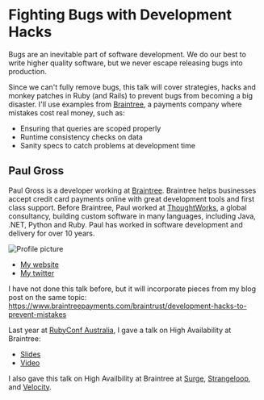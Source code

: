 # Fighting Bugs with Development Hacks

Bugs are an inevitable part of software development. We do our best to write higher quality software, but we never escape releasing bugs into production.

Since we can't fully remove bugs, this talk will cover strategies, hacks and monkey patches in Ruby (and Rails) to prevent bugs from becoming a big disaster. I'll use examples from [Braintree](https://www.braintreepayments.com/), a payments company where mistakes cost real money, such as:

- Ensuring that queries are scoped properly
- Runtime consistency checks on data
- Sanity specs to catch problems at development time

## Paul Gross

Paul Gross is a developer working at [Braintree](https://www.braintreepayments.com/). Braintree helps businesses accept credit card payments online with great development tools and first class support. Before Braintree, Paul worked at [ThoughtWorks](http://www.thoughtworks.com/), a global consultancy, building custom software in many languages, including Java, .NET, Python and Ruby. Paul has worked in software development and delivery for over 10 years. 

![Profile picture](https://secure.gravatar.com/avatar/a6cbdd6473de1af38ef1d8e01588ae7e?s=200)

- [My website](http://www.pgrs.net)
- [My twitter](https://twitter.com/pgr0ss)

I have not done this talk before, but it will incorporate pieces from my blog post on the same topic: https://www.braintreepayments.com/braintrust/development-hacks-to-prevent-mistakes

Last year at [RubyConf Australia](http://www.rubyconf.org.au), I gave a talk on High Availability at Braintree:
- [Slides](http://www.pgrs.net/wp-content/uploads/2013/02/rubyconf_australia_high_availability.pdf)
- [Video](http://vimeo.com/61255649)

I also gave this talk on High Availbility at Braintree at [Surge](http://surge.omniti.com/2013), [Strangeloop](https://thestrangeloop.com/), and [Velocity](http://velocityconf.com/velocityny2013/).

